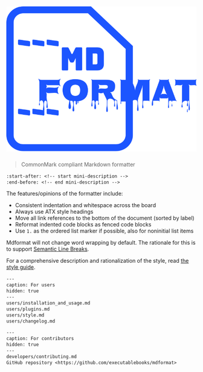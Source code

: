 # ![mdformat](_static/logo.svg)

> CommonMark compliant Markdown formatter

```{include} ../README.md
:start-after: <!-- start mini-description -->
:end-before: <!-- end mini-description -->
```

The features/opinions of the formatter include:

- Consistent indentation and whitespace across the board
- Always use ATX style headings
- Move all link references to the bottom of the document (sorted by label)
- Reformat indented code blocks as fenced code blocks
- Use `1.` as the ordered list marker if possible, also for noninitial list items

Mdformat will not change word wrapping by default.
The rationale for this is to support [Semantic Line Breaks](https://sembr.org/).

For a comprehensive description and rationalization of the style,
read [the style guide](users/style.md).

```{toctree}
---
caption: For users
hidden: true
---
users/installation_and_usage.md
users/plugins.md
users/style.md
users/changelog.md
```

```{toctree}
---
caption: For contributors
hidden: true
---
developers/contributing.md
GitHub repository <https://github.com/executablebooks/mdformat>
```
